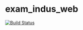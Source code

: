 # exam_indus_web
[![Build Status](https://travis-ci.org/kevinho971/exam_indus_web.svg?branch=master)](https://travis-ci.org/kevinho971/exam_indus_web)
